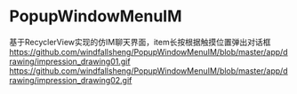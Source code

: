 # PopupWindowMenuIM
基于RecyclerView实现的仿IM聊天界面，item长按根据触摸位置弹出对话框
https://github.com/windfallsheng/PopupWindowMenuIM/blob/master/app/drawing/impression_drawing01.gif
https://github.com/windfallsheng/PopupWindowMenuIM/blob/master/app/drawing/impression_drawing02.gif
